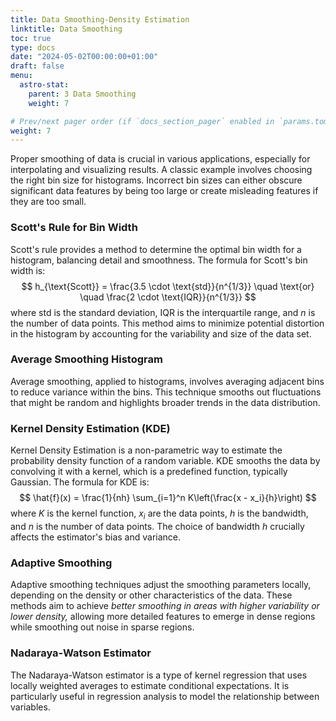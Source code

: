 ```yaml
---
title: Data Smoothing-Density Estimation
linktitle: Data Smoothing
toc: true
type: docs
date: "2024-05-02T00:00:00+01:00"
draft: false
menu:
  astro-stat:
    parent: 3 Data Smoothing
    weight: 7

# Prev/next pager order (if `docs_section_pager` enabled in `params.toml`)
weight: 7
---
```


Proper smoothing of data is crucial in various applications, especially for interpolating and visualizing results. A classic example involves choosing the right bin size for histograms. Incorrect bin sizes can either obscure significant data features by being too large or create misleading features if they are too small.

### Scott's Rule for Bin Width
Scott's rule provides a method to determine the optimal bin width for a histogram, balancing detail and smoothness. The formula for Scott's bin width is:
$$
  h_{\text{Scott}} = \frac{3.5 \cdot \text{std}}{n^{1/3}} \quad \text{or} \quad \frac{2 \cdot \text{IQR}}{n^{1/3}}
$$
where $\text{std}$ is the standard deviation, $\text{IQR}$ is the interquartile range, and $n$ is the number of data points. This method aims to minimize potential distortion in the histogram by accounting for the variability and size of the data set.

### Average Smoothing Histogram
Average smoothing, applied to histograms, involves averaging adjacent bins to reduce variance within the bins. This technique smooths out fluctuations that might be random and highlights broader trends in the data distribution.

### Kernel Density Estimation (KDE)
Kernel Density Estimation is a non-parametric way to estimate the probability density function of a random variable. KDE smooths the data by convolving it with a kernel, which is a predefined function, typically Gaussian. The formula for KDE is:
$$
  \hat{f}(x) = \frac{1}{nh} \sum_{i=1}^n K\left(\frac{x - x_i}{h}\right)
$$
where $K$ is the kernel function, $x_i$ are the data points, $h$ is the bandwidth, and $n$ is the number of data points. The choice of bandwidth $h$ crucially affects the estimator's bias and variance.

### Adaptive Smoothing
Adaptive smoothing techniques adjust the smoothing parameters locally, depending on the density or other characteristics of the data. These methods aim to achieve *better smoothing in areas with higher variability or lower density,* allowing more detailed features to emerge in dense regions while smoothing out noise in sparse regions.

### Nadaraya-Watson Estimator
The Nadaraya-Watson estimator is a type of kernel regression that uses locally weighted averages to estimate conditional expectations. It is particularly useful in regression analysis to model the relationship between variables. 




<!-- The estimator is defined as:
$$
  \hat{m}(x) = \frac{\sum_{i=1}^n K_h(x - x_i) y_i}{\sum_{i=1}^n K_h(x - x_i)}
$$
where $y_i$ are the response variables, and $K_h$ is a kernel weighted by a bandwidth $h$. This method is effective in capturing the local variability of the data without assuming a specific parametric form for the relationship.

These techniques in data smoothing and density estimation are invaluable tools in data analysis, offering different approaches to uncovering and representing the underlying patterns in the data. Each method has its strengths and is suited to different types of data challenges. -->
